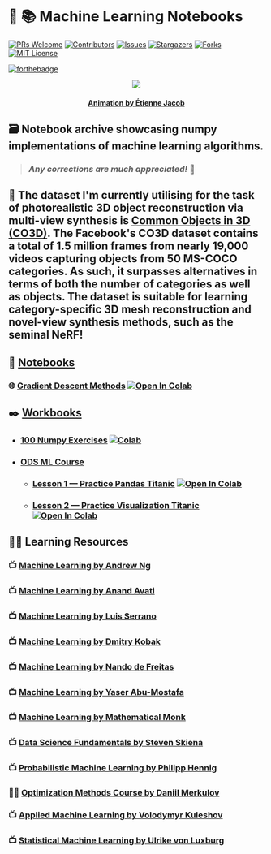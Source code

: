 # :robot: :books: **Machine Learning Notebooks**

[![PRs Welcome](https://img.shields.io/badge/PRs-welcome-brightgreen.svg?style=for-the-badge)](https://github.com/tensorush/Machine-Learning-Notebooks/pulls)
[![Contributors][contributors-shield]][contributors-url]
[![Issues][issues-shield]][issues-url]
[![Stargazers][stars-shield]][stars-url]
[![Forks][forks-shield]][forks-url]
[![MIT License][license-shield]][license-url]

[![forthebadge](https://forthebadge.com/images/badges/0-percent-optimized.svg)](https://forthebadge.com)

<p align="center">
    <img src="https://bleuje.github.io/gifset/2020/gifs/2020_14_antennas.gif">
</p>

<h4 align="center"> 
    <p><a href="https://twitter.com/etiennejcb/">Animation by Étienne Jacob</a></p>
</h4>

## :card_file_box: Notebook archive showcasing numpy implementations of machine learning algorithms.

> ### _Any corrections are much appreciated!_ :hugs:

## :ice_cube: The dataset I'm currently utilising for the task of photorealistic 3D object reconstruction via multi-view synthesis is [Common Objects in 3D (CO3D)](https://github.com/facebookresearch/co3d). The Facebook's CO3D dataset contains a total of 1.5 million frames from nearly 19,000 videos capturing objects from 50 MS-COCO categories. As such, it surpasses alternatives in terms of both the number of categories as well as objects. The dataset is suitable for learning category-specific 3D mesh reconstruction and novel-view synthesis methods, such as the seminal NeRF!

## :notebook: [Notebooks](https://github.com/tensorush/Machine-Learning-Notebooks/blob/master/Notebooks)

### :globe_with_meridians: [Gradient Descent Methods](https://github.com/tensorush/Machine-Learning-Notebooks/blob/master/Notebooks/Optimization-Methods/Gradient%20Descent%20Methods.ipynb) [![Open In Colab](https://colab.research.google.com/assets/colab-badge.svg#button)](https://colab.research.google.com/github/tensorush/Machine-Learning-Notebooks/blob/master/Notebooks/Optimization-Methods/Gradient%20Descent%20Methods.ipynb)

## :black_nib: [Workbooks](https://github.com/tensorush/Machine-Learning-Notebooks/blob/master/Workbooks)

- ### [100 Numpy Exercises](https://github.com/tensorush/Machine-Learning-Notebooks/blob/master/Workbooks/100%20Numpy%20Exercises.ipynb) [![Colab](https://camo.githubusercontent.com/52feade06f2fecbf006889a904d221e6a730c194/68747470733a2f2f636f6c61622e72657365617263682e676f6f676c652e636f6d2f6173736574732f636f6c61622d62616467652e737667)](https://colab.research.google.com/github/tensorush/Machine-Learning-Notebooks/blob/master/Workbooks/100%20Numpy%20Exercises.ipynb)

- ### [ODS ML Course](https://github.com/tensorush/Machine-Learning-Notebooks/blob/master/Workbooks/ODS-ML-Course)

  - ### [Lesson 1 — Practice Pandas Titanic](https://github.com/tensorush/Machine-Learning-Notebooks/blob/master/Workbooks/ODS-ML-Course/Lesson%201%20-%20Practice%20Pandas%20Titanic.ipynb) [![Open In Colab](https://colab.research.google.com/assets/colab-badge.svg#button)](https://colab.research.google.com/github/tensorush/Machine-Learning-Notebooks/blob/master/Workbooks/ODS-ML-Course/Lesson%201%20-%20Practice%20Pandas%20Titanic.ipynb)

  - ### [Lesson 2 — Practice Visualization Titanic](https://github.com/tensorush/Machine-Learning-Notebooks/blob/master/Workbooks/ODS-ML-Course/Lesson%202%20-%20Practice%20Visualization%20Titanic.ipynb) [![Open In Colab](https://colab.research.google.com/assets/colab-badge.svg#button)](https://colab.research.google.com/github/tensorush/Machine-Learning-Notebooks/blob/master/Workbooks/ODS-ML-Course/Lesson%202%20-%20Practice%20Visualization%20Titanic.ipynb)

## :man_teacher: Learning Resources

### :tv: [Machine Learning by Andrew Ng](https://www.youtube.com/playlist?list=PLoROMvodv4rMiGQp3WXShtMGgzqpfVfbU)

### :tv: [Machine Learning by Anand Avati](https://www.youtube.com/playlist?list=PLoROMvodv4rNH7qL6-efu_q2_bPuy0adh)

### :tv: [Machine Learning by Luis Serrano](https://www.youtube.com/c/LuisSerrano/videos)

### :tv: [Machine Learning by Dmitry Kobak](https://www.youtube.com/playlist?list=PL05umP7R6ij35ShKLDqccJSDntugY4FQT)

### :tv: [Machine Learning by Nando de Freitas](https://www.youtube.com/playlist?list=PLE6Wd9FR--Ecf_5nCbnSQMHqORpiChfJf)

### :tv: [Machine Learning by Yaser Abu-Mostafa](https://www.youtube.com/playlist?list=PLD63A284B7615313A)

### :tv: [Machine Learning by Mathematical Monk](https://www.youtube.com/playlist?list=PLD0F06AA0D2E8FFBA)

### :tv: [Data Science Fundamentals by Steven Skiena](https://www.youtube.com/playlist?list=PLOtl7M3yp-DVODzTKX8JtXkm1EG3u2BsD)

### :tv: [Probabilistic Machine Learning by Philipp Hennig](https://www.youtube.com/playlist?list=PL05umP7R6ij1tHaOFY96m5uX3J21a6yNd)

### :man_technologist: [Optimization Methods Course by Daniil Merkulov](https://github.com/MerkulovDaniil/optim)

### :tv: [Applied Machine Learning by Volodymyr Kuleshov](https://www.youtube.com/playlist?list=PL2UML_KCiC0UlY7iCQDSiGDMovaupqc83)

### :tv: [Statistical Machine Learning by Ulrike von Luxburg](https://www.youtube.com/playlist?list=PL05umP7R6ij2XCvrRzLokX6EoHWaGA2cC)

<!-- MARKDOWN LINKS -->

[contributors-shield]: https://img.shields.io/github/contributors/tensorush/Machine-Learning-Notebooks.svg?style=for-the-badge
[contributors-url]: https://github.com/tensorush/Machine-Learning-Notebooks/graphs/contributors
[issues-shield]: https://img.shields.io/github/issues/tensorush/Machine-Learning-Notebooks.svg?style=for-the-badge
[issues-url]: https://github.com/tensorush/Machine-Learning-Notebooks/issues
[stars-shield]: https://img.shields.io/github/stars/tensorush/Machine-Learning-Notebooks.svg?style=for-the-badge
[stars-url]: https://github.com/tensorush/Machine-Learning-Notebooks/stargazers
[forks-shield]: https://img.shields.io/github/forks/tensorush/Machine-Learning-Notebooks.svg?style=for-the-badge
[forks-url]: https://github.com/tensorush/Machine-Learning-Notebooks/network/members
[license-shield]: https://img.shields.io/github/license/tensorush/Machine-Learning-Notebooks.svg?style=for-the-badge
[license-url]: https://github.com/tensorush/Machine-Learning-Notebooks/blob/master/LICENSE.md
